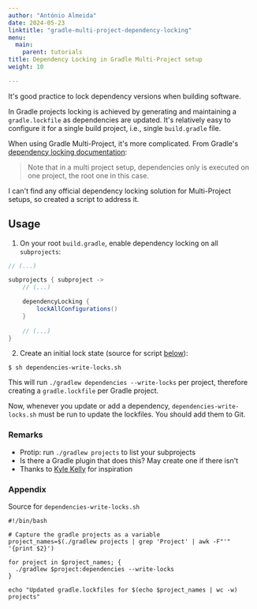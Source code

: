 ```yaml
---
author: "António Almeida"
date: 2024-05-23
linktitle: "gradle-multi-project-dependency-locking"
menu:
  main:
    parent: tutorials
title: Dependency Locking in Gradle Multi-Project setup
weight: 10

---
```


It's good practice to lock dependency versions when building software. 

In Gradle projects locking is achieved by generating and maintaining a `gradle.lockfile` as dependencies are updated. It's relatively easy to configure it for a single build project, i.e., single `build.gradle` file.

When using Gradle Multi-Project, it's more complicated. From Gradle's [dependency locking documentation](https://docs.gradle.org/8.4/userguide/dependency_locking.html#lock_all_configurations_in_one_build_execution):

> Note that in a multi project setup, dependencies only is executed on one project, the root one in this case.

I can't find any official dependency locking solution for Multi-Project setups, so created a script to address it.

## Usage

1. On your root `build.gradle`, enable dependency locking on all `subprojects`: 

```groovy
// (...) 

subprojects { subproject ->
    // (...)

    dependencyLocking {
        lockAllConfigurations()
    }
    
    // (...)
}
```

2. Create an initial lock state (source for script [below](#appendix)):

```shell
$ sh dependencies-write-locks.sh
```

This will run `./gradlew dependencies --write-locks` per project, therefore creating a `gradle.lockfile` per Gradle project.

Now, whenever you update or add a dependency, `dependencies-write-locks.sh` must be run to update the lockfiles. You should add them to Git. 

### Remarks

- Protip: run `./gradlew projects` to list your subprojects 
- Is there a Gradle plugin that does this? May create one if there isn't
- Thanks to [Kyle Kelly](https://www.cramhacks.com/p/gradle-multi-project-lockfiles) for inspiration

### Appendix

Source for `dependencies-write-locks.sh`

```shell
#!/bin/bash

# Capture the gradle projects as a variable
project_names=$(./gradlew projects | grep 'Project' | awk -F"'" '{print $2}')

for project in $project_names; {
  ./gradlew $project:dependencies --write-locks
}

echo "Updated gradle.lockfiles for $(echo $project_names | wc -w) projects"
```